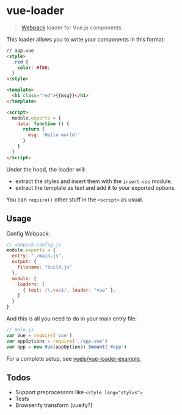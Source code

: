 # vue-loader

> [Webpack](http://webpack.github.io) loader for Vue.js components

This loader allows you to write your components in this format:

``` html
// app.vue
<style>
  .red {
    color: #f00;
  }
</style>

<template>
  <h1 class="red">{{msg}}</h1>
</template>

<script>
  module.exports = {
    data: function () {
      return {
        msg: 'Hello world!'
      }
    }
  }
</script>
```

Under the hood, the loader will:

- extract the styles and insert them with the `insert-css` module.
- extract the template as text and add it to your exported options.

You can `require()` other stuff in the `<script>` as usual.

## Usage

Config Webpack:

``` js
// webpack.config.js
module.exports = {
  entry: "./main.js",
  output: {
    filename: "build.js"
  },
  module: {
    loaders: [
      { test: /\.vue$/, loader: "vue" },
    ]
  }
}
```

And this is all you need to do in your main entry file:

``` js
// main.js
var Vue = require('vue')
var appOptions = require('./app.vue')
var app = new Vue(appOptions).$mount('#app')
```

For a complete setup, see [vuejs/vue-loader-example](https://github.com/vuejs/vue-loader-example).

## Todos

- Support preprocessors like `<style lang="stylus">`
- Tests
- Browserify transform (vueify?)